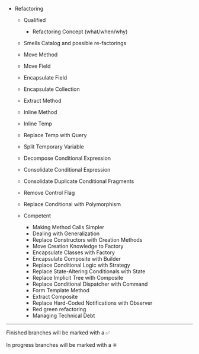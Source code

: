 

- Refactoring 

    - Qualified 
        - Refactoring Concept (what/when/why)
	- Smells Catalog and possible re-factorings
	- Move Method
	- Move Field
	- Encapsulate Field
	- Encapsulate Collection
	- Extract Method
	- Inline Method
	- Inline Temp
	- Replace Temp with Query
	- Split Temporary Variable
	- Decompose Conditional Expression
	- Consolidate Conditional Expression
	- Consolidate Duplicate Conditional Fragments
	- Remove Control Flag
	- Replace Conditional with Polymorphism
	
		
    - Competent 
    	- Making Method Calls Simpler
    	- Dealing with Generalization
    	- Replace Constructors with Creation Methods
    	- Move Creation Knowledge to Factory
    	- Encapsulate Classes with Factory
    	- Encapsulate Composite with Builder
    	- Replace Conditional Logic with Strategy
    	- Replace State-Altering Conditionals with State
    	- Replace Implicit Tree with Composite
    	- Replace Conditional Dispatcher with Command
    	- Form Template Method
    	- Extract Composite
    	- Replace Hard-Coded Notifications with Observer
    	- Red green refactoring
    	- Managing Technical Debt
        

------------------------------------------------------------------------
Finished branches will be marked with a :white_check_mark:

In progress branches will be marked with a :eight_spoked_asterisk:

